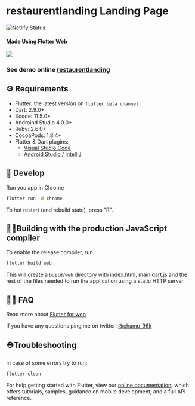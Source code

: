 # restaurentlanding Landing Page

[![Netlify Status](https://api.netlify.com/api/v1/badges/53f93837-1123-41ab-bb67-b3cf9ec561f4/deploy-status)](https://app.netlify.com/sites/restaurentlandingdemo/deploys)


####    Made Using Flutter Web



![](Videos1.gif)


### See demo online [restaurentlanding](https://restaurentlandingdemo.netlify.app/#/)

## ⚙️ Requirements

- Flutter: the latest version on `flutter beta channel`
- Dart: 2.9.0+
- Xcode: 11.5.0+
- Androind Studio 4.0.0+
- Ruby: 2.6.0+
- CocoaPods: 1.8.4+
- Flutter & Dart plugins:
  - [Visual Studio Code](https://flutter.dev/docs/get-started/editor?tab=androidstudio)
  - [Android Studio / IntelliJ](https://flutter.dev/docs/get-started/editor?tab=vscode)

## 🎉 Develop


Run you app in Chrome

```sh
flutter run -d chrome
```

To hot restart (and rebuild state), press "R".

## 👷‍♂️Building with the production JavaScript compiler

To enable the release compiler, run.

```sh
flutter build web
```

This will create a `build/web` directory with index.html, main.dart.js and the rest of the files needed to run
the application using a static HTTP server.

## 🤷‍♀️ FAQ

Read more about [Flutter for web](https://github.com/flutter/flutter_web)

If you have any questions ping me on twitter: [@champ_96k](https://twitter.com/champ_96k)

## ⛑Troubleshooting

In case of some errors try to run:

```sh
flutter clean
```




For help getting started with Flutter, view our
[online documentation](https://flutter.dev/docs), which offers tutorials,
samples, guidance on mobile development, and a full API reference.
